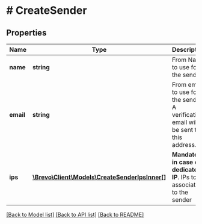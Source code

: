 # # CreateSender

## Properties

Name | Type | Description | Notes
------------ | ------------- | ------------- | -------------
**name** | **string** | From Name to use for the sender |
**email** | **string** | From email to use for the sender. A verification email will be sent to this address. |
**ips** | [**\Brevo\Client\Models\CreateSenderIpsInner[]**](CreateSenderIpsInner.md) | **Mandatory in case of dedicated IP**. IPs to associate to the sender | [optional]

[[Back to Model list]](../../README.md#models) [[Back to API list]](../../README.md#endpoints) [[Back to README]](../../README.md)
